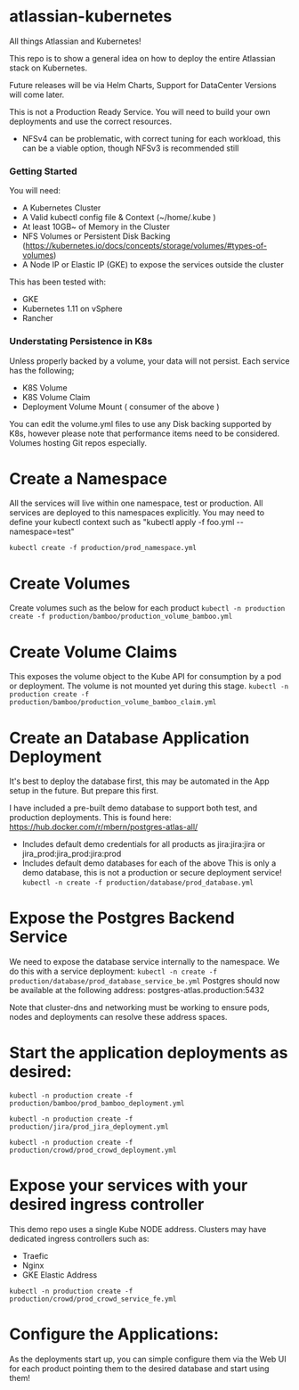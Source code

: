 # atlassian-kubernetes
All things Atlassian and Kubernetes!

This repo is to show a general idea on how to deploy the entire Atlassian stack on Kubernetes.

Future releases will be via Helm Charts, Support for DataCenter Versions will come later.

This is not a Production Ready Service. You will need to build your own deployments and use the correct resources.
* NFSv4 can be problematic, with correct tuning for each workload, this can be a viable option, though NFSv3 is recommended still

### Getting Started ###
You will need:
* A Kubernetes Cluster
* A Valid kubectl config file & Context (~/home/.kube )
* At least 10GB~ of Memory in the Cluster
* NFS Volumes or Persistent Disk Backing (https://kubernetes.io/docs/concepts/storage/volumes/#types-of-volumes)
* A Node IP or Elastic IP (GKE) to expose the services outside the cluster

This has been tested with:
* GKE
* Kubernetes 1.11 on vSphere
* Rancher

### Understating Persistence in K8s ###
Unless properly backed by a volume, your data will not persist. Each service has the following;
* K8S Volume
* K8S Volume Claim
* Deployment Volume Mount ( consumer of the above )

You can edit the volume.yml files to use any Disk backing supported by K8s, however please note that performance items need to be considered. Volumes hosting Git repos especially.

# Create a Namespace
All the services will live within one namespace, test or production. All services are deployed to this namespaces explicitly.
You may need to define your kubectl context such as "kubectl apply -f foo.yml --namespace=test" 

```kubectl create -f production/prod_namespace.yml```

# Create Volumes
Create volumes such as the below for each product
```kubectl -n production create -f production/bamboo/production_volume_bamboo.yml```

# Create Volume Claims 
This exposes the volume object to the Kube API for consumption by a pod or deployment. The volume is not mounted yet during this stage.
```kubectl -n production create -f production/bamboo/production_volume_bamboo_claim.yml```

# Create an Database Application Deployment
It's best to deploy the database first, this may be automated in the App setup in the future. But prepare this first.

I have included a pre-built demo database to support both test, and production deployments. This is found here: https://hub.docker.com/r/mbern/postgres-atlas-all/ 
* Includes default demo credentials for all products as jira:jira:jira or jira_prod:jira_prod:jira:prod
* Includes default demo databases for each of the above
This is only a demo database, this is not a production or secure deployment service!
 ```kubectl -n create -f production/database/prod_database.yml```

# Expose the Postgres Backend Service
We need to expose the database service internally to the namespace. We do this with a service deployment:
```kubectl -n create -f production/database/prod_database_service_be.yml```
Postgres should now be available at the following address: postgres-atlas.production:5432

Note that cluster-dns and networking must be working to ensure pods, nodes and deployments can resolve these address spaces.

# Start the application deployments as desired:
```kubectl -n production create -f production/bamboo/prod_bamboo_deployment.yml```

```kubectl -n production create -f production/jira/prod_jira_deployment.yml```

```kubectl -n production create -f production/crowd/prod_crowd_deployment.yml```

# Expose your services with your desired ingress controller
This demo repo uses a single Kube NODE address. Clusters may have dedicated ingress controllers such as:
* Traefic
* Nginx
* GKE Elastic Address

```kubectl -n production create -f production/crowd/prod_crowd_service_fe.yml```

# Configure the Applications:
As the deployments start up, you can simple configure them via the Web UI for each product pointing them to the desired database and start using them! 


